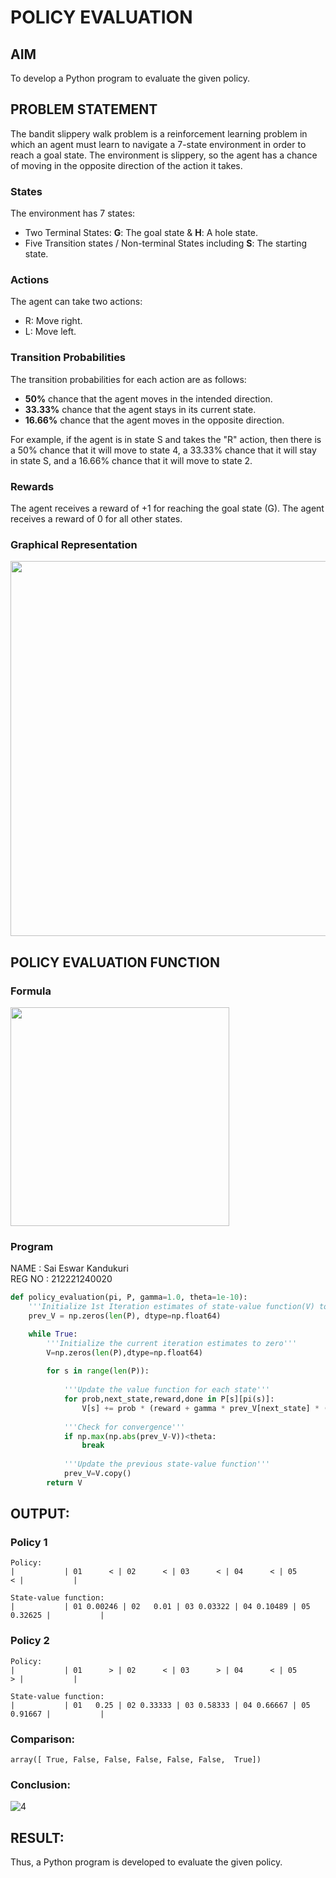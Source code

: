 # POLICY EVALUATION

## AIM
To develop a Python program to evaluate the given policy.

## PROBLEM STATEMENT
The bandit slippery walk problem is a reinforcement learning problem in which an agent must learn to navigate a 7-state environment in order to reach a goal state. The environment is slippery, so the agent has a chance of moving in the opposite direction of the action it takes.

### States

The environment has 7 states:
* Two Terminal States: **G**: The goal state & **H**: A hole state.
* Five Transition states / Non-terminal States including  **S**: The starting state.

### Actions

The agent can take two actions:

* R: Move right.
* L: Move left.

### Transition Probabilities

The transition probabilities for each action are as follows:

* **50%** chance that the agent moves in the intended direction.
* **33.33%** chance that the agent stays in its current state.
* **16.66%** chance that the agent moves in the opposite direction.

For example, if the agent is in state S and takes the "R" action, then there is a 50% chance that it will move to state 4, a 33.33% chance that it will stay in state S, and a 16.66% chance that it will move to state 2.

### Rewards

The agent receives a reward of +1 for reaching the goal state (G). The agent receives a reward of 0 for all other states.

### Graphical Representation
<p align="center">
<img width="600" src="https://github.com/ShafeeqAhamedS/RL_2_Policy_Eval/assets/93427237/e7af87e7-fe73-47fa-8bea-2040b7645e44"> </p>

## POLICY EVALUATION FUNCTION
### Formula
<img width="350" src="https://github.com/ShafeeqAhamedS/RL_2_Policy_Eval/assets/93427237/e663bd3d-fc85-41c3-9a5c-dffa57eae250">

### Program
NAME :  Sai Eswar Kandukuri</BR>
REG NO :  212221240020

```py
def policy_evaluation(pi, P, gamma=1.0, theta=1e-10):
   	'''Initialize 1st Iteration estimates of state-value function(V) to zero'''
    prev_V = np.zeros(len(P), dtype=np.float64)

    while True:
        '''Initialize the current iteration estimates to zero'''
        V=np.zeros(len(P),dtype=np.float64)
        
        for s in range(len(P)):
        
            '''Update the value function for each state'''
            for prob,next_state,reward,done in P[s][pi(s)]:
                V[s] += prob * (reward + gamma * prev_V[next_state] * (not done))
                
            '''Check for convergence'''
            if np.max(np.abs(prev_V-V))<theta:
                break
                
            '''Update the previous state-value function'''
            prev_V=V.copy()
        return V
```

## OUTPUT:
### Policy 1
```
Policy:
|           | 01      < | 02      < | 03      < | 04      < | 05      < |           |

State-value function:
|           | 01 0.00246 | 02   0.01 | 03 0.03322 | 04 0.10489 | 05 0.32625 |           |

```

### Policy 2
```
Policy:
|           | 01      > | 02      < | 03      > | 04      < | 05      > |           |

State-value function:
|           | 01   0.25 | 02 0.33333 | 03 0.58333 | 04 0.66667 | 05 0.91667 |           |
```

### Comparison:
```
array([ True, False, False, False, False, False,  True])
```

### Conclusion:

![4](https://github.com/saieswar1607/rl-policy-evaluation/assets/93427011/584ca6c7-cae5-46fe-adb4-3d7cdb26b9ee)


## RESULT:
Thus, a Python program is developed to evaluate the given policy.

